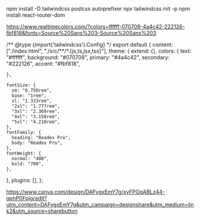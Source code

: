 npm install -D tailwindcss postcss autoprefixer
npx tailwindcss init -p
npm install react-router-dom

https://www.realtimecolors.com/?colors=ffffff-070708-4a4c42-222126-fbf818&fonts=Source%20Sans%203-Source%20Sans%203

/** @type {import('tailwindcss').Config} \*/
export default {
content: ["./index.html", "./src/**/\*.{js,ts,jsx,tsx}"],
theme: {
extend: {},
colors: {
text: "#ffffff",
background: "#070708",
primary: "#4a4c42",
secondary: "#222126",
accent: "#fbf818",

    },

    fontSize: {
      sm: "0.750rem",
      base: "1rem",
      xl: "1.333rem",
      "2xl": "1.777rem",
      "3xl": "2.369rem",
      "4xl": "3.158rem",
      "5xl": "4.210rem",
    },
    fontFamily: {
      heading: "Readex Pro",
      body: "Readex Pro",
    },
    fontWeight: {
      normal: "400",
      bold: "700",
    },

},
plugins: [],
};

https://www.canva.com/design/DAFygxEmY7g/xyFPOqABLz44-qphP0Fpjg/edit?utm_content=DAFygxEmY7g&utm_campaign=designshare&utm_medium=link2&utm_source=sharebutton
